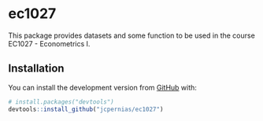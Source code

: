 
<!-- README.md is generated from README.Rmd. Please edit that file -->

# ec1027

<!-- badges: start -->
<!-- badges: end -->

This package provides datasets and some function to be used in the
course EC1027 - Econometrics I.

## Installation

<!--
You can install the released version of ec1027 from [CRAN](https://CRAN.R-project.org) with:

``` r
install.packages("ec1027")
```
-->

You can install the development version from
[GitHub](https://github.com/) with:

``` r
# install.packages("devtools")
devtools::install_github("jcpernias/ec1027")
```
